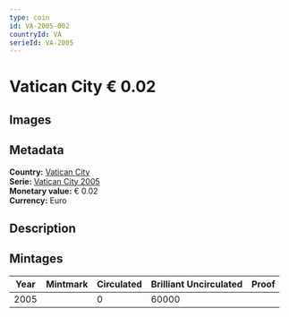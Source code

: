 ```yaml
---
type: coin
id: VA-2005-002
countryId: VA
serieId: VA-2005
---
```


# Vatican City € 0.02

## Images


## Metadata

**Country:** [Vatican City](../index.md)\
**Serie:** [Vatican City 2005](index.md)\
**Monetary value:** € 0.02\
**Currency:** Euro

## Description


## Mintages

| Year | Mintmark | Circulated | Brilliant Uncirculated | Proof |
| ---- | -------- | ---------- | ---------------------- | ----- |
| 2005 |  | 0| 60000 |  |
